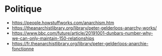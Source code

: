 # Politique

- https://people.howstuffworks.com/anarchism.htm
- https://theanarchistlibrary.org/library/peter-gelderloos-anarchy-works/
- https://www.bbc.com/future/article/20191001-dunbars-number-why-we-can-only-maintain-150-relationships
- https://fr.theanarchistlibrary.org/library/peter-gelderloos-anarchie-fonctionne
